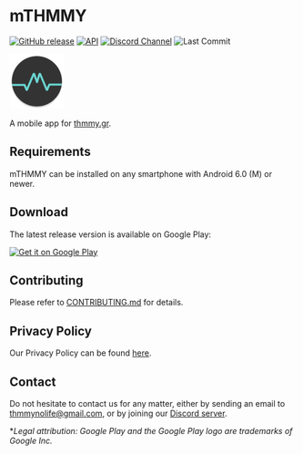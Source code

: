 # mTHMMY

[![GitHub release](https://img.shields.io/github/release/THMMYgr/mTHMMY.svg?color=orange)](https://github.com/THMMYgr/mTHMMY/releases)
[![API](https://img.shields.io/badge/API-21%2B-blue.svg?style=flat)](https://android-arsenal.com/api?level=21)
[![Discord Channel](https://img.shields.io/discord/252539000571559947?style=flat&color=738bd7&label=discord)][discord-server]
![Last Commit](https://img.shields.io/github/last-commit/THMMYgr/mTHMMY/develop.svg?style=flat)

![mTHMMY logo](app/src/main/res/mipmap-xhdpi/ic_launcher_round.png)

A mobile app for [thmmy.gr](https://www.thmmy.gr).

## Requirements

mTHMMY can be installed on any smartphone with Android 6.0 (M) or newer.

## Download

The latest release version is available on Google Play:

<a href='https://play.google.com/store/apps/details?id=gr.thmmy.mthmmy&pcampaignid=MKT-Other-global-all-co-prtnr-py-PartBadge-Mar2515-1'><img alt='Get it on Google Play' src='https://play.google.com/intl/en_us/badges/images/generic/en_badge_web_generic.png' width="200"/></a>

## Contributing

Please refer to [CONTRIBUTING.md](/CONTRIBUTING.md) for details.

## Privacy Policy

Our Privacy Policy can be found [here](/PRIVACY.md).

## Contact

Do not hesitate to contact us for any matter, either by sending an email to [thmmynolife@gmail.com](mailto:thmmynolife@gmail.com), or by joining our [Discord server][discord-server].

**Legal attribution: Google Play and the Google Play logo are trademarks of Google Inc.*

[discord-server]: https://discord.gg/CVt3yrn
[trello-board]: https://trello.com/b/4MVlkrkg/mthmmy
